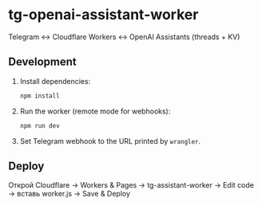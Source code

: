 # tg-openai-assistant-worker

Telegram ↔ Cloudflare Workers ↔ OpenAI Assistants (threads + KV)

## Development
1. Install dependencies:
   ```sh
   npm install
   ```
2. Run the worker (remote mode for webhooks):
   ```sh
   npm run dev
   ```
3. Set Telegram webhook to the URL printed by `wrangler`.

## Deploy
Открой Cloudflare → Workers & Pages → tg-assistant-worker → Edit code → вставь worker.js → Save & Deploy
